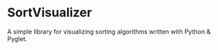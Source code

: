 # SortVisualizer
A simple library for visualizing sorting algorithms written with Python &amp; Pyglet.
